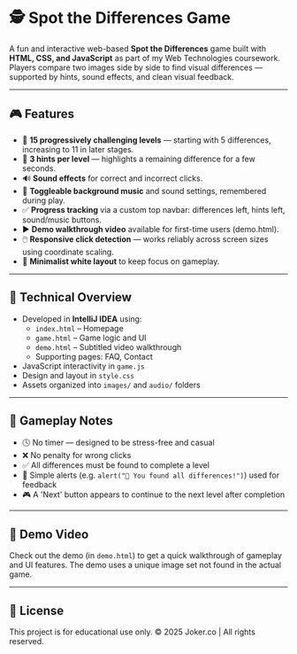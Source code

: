 # 🕵️ Spot the Differences Game

A fun and interactive web-based **Spot the Differences** game built with **HTML, CSS, and JavaScript** as part of my Web Technologies coursework. Players compare two images side by side to find visual differences — supported by hints, sound effects, and clean visual feedback.

---

## 🎮 Features

- 🔢 **15 progressively challenging levels** — starting with 5 differences, increasing to 11 in later stages.
- 🎯 **3 hints per level** — highlights a remaining difference for a few seconds.
- 🔊 **Sound effects** for correct and incorrect clicks.
- 🎵 **Toggleable background music** and sound settings, remembered during play.
- ✅ **Progress tracking** via a custom top navbar: differences left, hints left, sound/music buttons.
- ▶️ **Demo walkthrough video** available for first-time users (demo.html).
- 🖱️ **Responsive click detection** — works reliably across screen sizes using coordinate scaling.
- 🧼 **Minimalist white layout** to keep focus on gameplay.

---

## 🧠 Technical Overview

- Developed in **IntelliJ IDEA** using:
  - `index.html` – Homepage
  - `game.html` – Game logic and UI
  - `demo.html` – Subtitled video walkthrough
  - Supporting pages: FAQ, Contact
- JavaScript interactivity in `game.js`
- Design and layout in `style.css`
- Assets organized into `images/` and `audio/` folders

---

## 📌 Gameplay Notes

- 🕓 No timer — designed to be stress-free and casual
- ❌ No penalty for wrong clicks
- ✅ All differences must be found to complete a level
- 📢 Simple alerts (e.g. `alert("🎉 You found all differences!")`) used for feedback
- 🎮 A 'Next' button appears to continue to the next level after completion

---

## 🧪 Demo Video

Check out the demo (in `demo.html`) to get a quick walkthrough of gameplay and UI features.
The demo uses a unique image set not found in the actual game.

---

## 📄 License

This project is for educational use only.
© 2025 Joker.co | All rights reserved.

